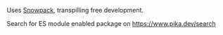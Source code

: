 Uses [Snowpack](https://www.snowpack.dev), transpilling free development.

Search for ES module enabled package on https://www.pika.dev/search
